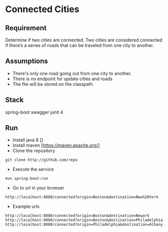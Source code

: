 Connected Cities
================

Requirement
------------

Determine if two cities are connected. Two cities are considered
connected if there’s a series of roads that can be traveled from one city
to another.

Assumptions
----------

- There's only one road going out from one city to another.
- There is no endpoint for update cities and roads
- The file will be stored on the classpath

Stack
-----

spring-boot
swagger
junit 4

Run
---

- Install java 8   [] 
- Install maven    [https://maven.apache.org/]
- Clone the repository
```
git clone http://github.com/repo
```
- Execute the service
```
mvn spring-boot:run
```
- Go to url in your browser
```
http://localhost:8080/connected?origin=Boston&destination=New%20York
```
- Example urls
```
http://localhost:8080/connected?origin=Boston&destination=Newark
http://localhost:8080/connected?origin=Boston&destination=Philadelphia
http://localhost:8080/connected?origin=Philadelphia&destination=Albany
```

